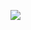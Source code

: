[![](https://github-stats-alpha.vercel.app/api?username=yurkagon)](https://github.com/anuraghazra/github-readme-stats)